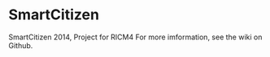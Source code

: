 SmartCitizen
============

SmartCitizen 2014, Project for RICM4
For more imformation, see the wiki on Github.
